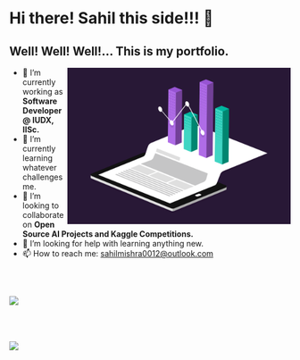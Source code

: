 # Hi there! Sahil this side!!! 👋
## Well! Well! Well!... This is my portfolio.

<img align="right" alt="GIF" src="data.gif" width="400px" />


- 🔭 I’m currently working as **Software Developer @ IUDX, IISc.**
- 🌱 I’m currently learning whatever challenges me.
- 👯 I’m looking to collaborate on **Open Source AI Projects and Kaggle Competitions.**
- 🤔 I’m looking for help with learning anything new.
- 📫 How to reach me: sahilmishra0012@outlook.com


<br>
<br>
<p>
  <img src="https://komarev.com/ghpvc/?username=sahilmishra0012&color=blueviolet">
</p>

<br>
<br>
<p>
  <img src="https://github-readme-stats.vercel.app/api?username=sahilmishra0012&show_icons=true&count_private=true">
</p>
